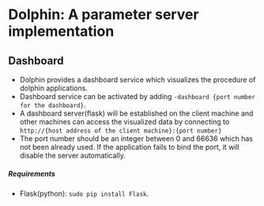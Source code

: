 # Dolphin: A parameter server implementation

## Dashboard

- Dolphin provides a dashboard service which visualizes the procedure of dolphin applications.
- Dashboard service can be activated by adding `-dashboard {port number for the dashboard}`.
- A dashboard server(flask) will be established on the client machine and other machines can access
  the visualized data by connecting to `http://{host address of the client machine}:{port number}`
- The port number should be an integer between 0 and 66636 which has not been already used. If the
  application fails to bind the port, it will disable the server automatically.
  
##### Requirements
  - Flask(python): `sudo pip install Flask`.
